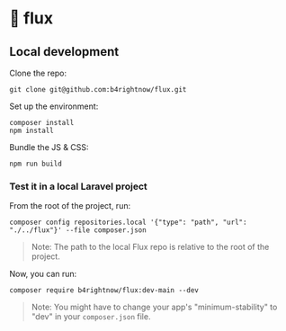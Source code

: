 # 🌊 flux

## Local development

Clone the repo:
```
git clone git@github.com:b4rightnow/flux.git
```

Set up the environment:
```
composer install
npm install
```

Bundle the JS & CSS:
```
npm run build
```

### Test it in a local Laravel project

From the root of the project, run:
```
composer config repositories.local '{"type": "path", "url": "./../flux"}' --file composer.json
```

> Note: The path to the local Flux repo is relative to the root of the project.

Now, you can run:

```
composer require b4rightnow/flux:dev-main --dev
```

> Note: You might have to change your app's "minimum-stability" to "dev" in your `composer.json` file.

